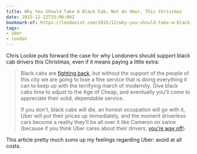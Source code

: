 ```yaml
---
title: Why You Should Take A Black Cab, Not An Uber, This Christmas
date: 2015-12-22T15:00:00Z
bookmark-of: https://londonist.com/2015/12/why-you-should-take-a-black-cab-not-an-uber-this-christmas
tags:
- uber
- london
---
```

Chris Lockie puts forward the case for why Londoners should support black cab drivers this Christmas, even if it means paying a little extra:

> Black cabs are [fighting back][1], but without the support of the people of this city we are going to lose a fine service that is doing everything it can to keep up with the terrifying march of modernity. Give black cabs time to adjust to the Age of Cheap, and eventually you’ll come to appreciate their solid, dependable service.
>
> If you don’t, black cabs will die, an honest occupation will go with it, Uber will put their prices up immediately, and the moment driverless cars become a reality they’ll be all over it like Cameron on swine (because if you think Uber cares about their drivers, [you’re way off][2]).

This article pretty much sums up my feelings regarding Uber: avoid at all costs.

[1]: https://www.standard.co.uk/news/transport/black-cabs-are-better-for-capital-claim-drivers-in-new-campaign-a3137751.html
[2]: https://www.bbc.co.uk/news/business-34733862
